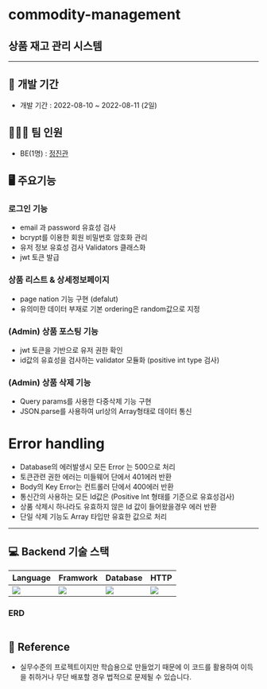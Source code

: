 # commodity-management

## 상품 재고 관리 시스템
----
## 📆 개발 기간
- 개발 기간 : 2022-08-10 ~ 2022-08-11 (2일)

## 🧑🏻‍💻 팀 인원
- BE(1명) : [정진관](https://github.com/dingwan0331) 

## 🖥 주요기능

### 로그인 기능
- email 과 password 유효성 검사
- bcrypt를 이용한 회원 비밀번호 암호화 관리
- 유저 정보 유효성 검사 Validators 클래스화
- jwt 토큰 발급

     
### 상품 리스트 & 상세정보페이지
- page nation 기능 구현 (defalut)
- 유의미한 데이터 부재로 기본 ordering은 random값으로 지정
     
### (Admin) 상품 포스팅 기능
- jwt 토큰을 기반으로 유저 권한 확인
- id값의 유효성을 검사하는 validator 모듈화 (positive int type 검사)

### (Admin) 상품 삭제 기능
- Query params를 사용한 다중삭제 기능 구현
- JSON.parse를 사용하여 url상의 Array형태로 데이터 통신

# Error handling
- Database의 에러발생시 모든 Error 는 500으로 처리
- 토큰관련 권한 에러는 미들웨어 단에서 401에러 반환
- Body의 Key Error는 컨트롤러 단에서 400에러 반환
- 통신간의 사용하는 모든 Id값은 (Positive Int 형태를 기준으로 유효성검사)
- 상품 삭제시 하나라도 유효하지 않은 Id 값이 들어왔을경우 에러 반환
- 단일 삭제 기능도 Array 타입만 유효한 값으로 처리
----
## 💻 Backend 기술 스택

<table style="border:0;">
    <thead>
        <tr>
            <th>Language</th>
            <th>Framwork</th>
            <th>Database</th>
            <th>HTTP</th>
        </tr>
    </thead>
    <tbody>
        <tr>
            <td><img src="https://img.shields.io/badge/node.js-339933?style=for-the-badge&logo=node&logoColor=white"></td>
            <td><img src="https://img.shields.io/badge/express-000000?style=for-the-badge&logo=express&logoColor=white"></td>
            <td><img src="https://img.shields.io/badge/mysql-4479A1?style=for-the-badge&logo=mysql&logoColor=black"></td>
            <td><img src="https://img.shields.io/badge/postman-FF6C37?style=for-the-badge&logo=postman&logoColor=white"></td>
        </tr>
    </tbody>
</table>


### ERD
![]()

## 🔖 Reference
- 실무수준의 프로젝트이지만 학습용으로 만들었기 때문에 이 코드를 활용하여 이득을 취하거나 무단 배포할 경우 법적으로 문제될 수 있습니다.

